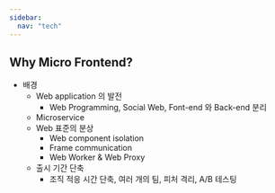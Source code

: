 ```yaml
---
sidebar:
  nav: "tech"
---
```


## Why Micro Frontend?
  - 배경
    - Web application 의 발전
      - Web Programming, Social Web, Font-end 와 Back-end 분리
    - Microservice
    - Web 표준의 분상
      - Web component isolation
      - Frame communication
      - Web Worker & Web Proxy
    - 출시 기간 단축
      - 조직 적응 시간 단축, 여러 개의 팀, 피처 격리, A/B 테스팅
  
